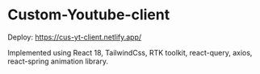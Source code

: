 # Custom-Youtube-client

Deploy: https://cus-yt-client.netlify.app/

Implemented using React 18, TailwindCss, RTK toolkit, react-query, axios, react-spring animation library.
